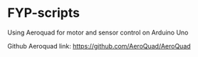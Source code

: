 # FYP-scripts
Using Aeroquad for motor and sensor control on Arduino Uno 


Github Aeroquad link: https://github.com/AeroQuad/AeroQuad
